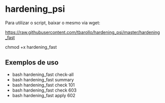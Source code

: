# hardening_psi

Para utilizar o script, baixar o mesmo via wget:

https://raw.githubusercontent.com/tbarollo/hardening_psi/master/hardening_fast

chmod +x hardening_fast

## Exemplos de uso

- bash hardening_fast check-all
- bash hardening_fast summary
- bash hardening_fast check 101
- bash hardening_fast check 603
- bash hardening_fast apply 602
